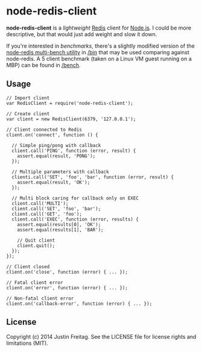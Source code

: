 # node-redis-client

**node-redis-client** is a *lightweight* [Redis](http://redis.io) client for
[Node.js](http://nodejs.org). I could be more descriptive, but that would just
add weight and slow it down.

If you're interested in *benchmarks*, there's a slightly modified version of
the [node-redis multi-bench utility](https://github.com/mranney/node_redis/blob/master/multi_bench.js)
in [/bin](https://github.com/justinfreitag/node-redis-client/blob/master/bin)
that may be used comparing against node-redis. A 5 client benchmark (taken on a
Linux VM guest running on a MBP) can be found in [/bench](https://github.com/justinfreitag/node-redis-client/blob/master/bench).

## Usage

    // Import client
    var RedisClient = require('node-redis-client');

    // Create client
    var client = new RedisClient(6379, '127.0.0.1');

    // Client connected to Redis
    client.on('connect', function () {

      // Simple ping/pong with callback
      client.call('PING', function (error, result) {
        assert.equal(result, 'PONG');
      });

      // Multiple parameters with callback
      clienti.call('SET', 'foo', 'bar', function (error, result) {
        assert.equal(result, 'OK');
      });

      // Multi block caring for callback only on EXEC
      client.call('MULTI');
      client.call('SET', 'foo', 'bar');
      client.call('GET', 'foo');
      client.call('EXEC', function (error, results) {
        assert.equal(results[0], 'OK');
        assert.equal(results[1], 'BAR');

        // Quit client
        client.quit();
      });
    });

    // Client closed
    client.on('close', function (error) { ... });

    // Fatal client error
    client.on('error', function (error) { ... });

    // Non-fatal client error
    client.on('callback-error', function (error) { ... });

## License

Copyright (c) 2014 Justin Freitag. See the LICENSE file for license rights and
limitations (MIT).

